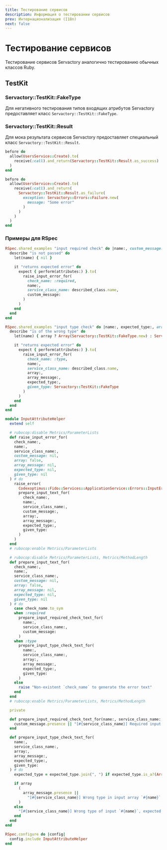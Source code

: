 ```yaml
---
title: Тестирование сервисов
description: Информация о тестировании сервисов
prev: Интернационализация (I18n)
next: false
---
```


# Тестирование сервисов

Тестирование сервисов Servactory аналогично тестированию обычных классов Ruby.

## TestKit

### Servactory::TestKit::FakeType

Для негативного тестирования типов входящих атрибутов Servactory предоставляет класс `Servactory::TestKit::FakeType`.

### Servactory::TestKit::Result

Для мока результата сервисов Servactory предоставляет специальный класс `Servactory::TestKit::Result`.

```ruby
before do
  allow(UsersService::Create).to(
    receive(:call).and_return(Servactory::TestKit::Result.as_success)
  )
end
```

```ruby
before do
  allow(UsersService::Create).to(
    receive(:call).and_return(
      Servactory::TestKit::Result.as_failure(
        exception: Servactory::Errors::Failure.new(
          message: "Some error"
        )
      )
    )
  )
end
```

### Примеры для RSpec

```ruby title="support/shared_examples/input_required_check.rb"
RSpec.shared_examples "input required check" do |name:, custom_message: nil|
  describe "is not passed" do
    let(name) { nil }

    it "returns expected error" do
      expect { perform(attributes:) }.to(
        raise_input_error_for(
          check_name: :required,
          name:,
          service_class_name: described_class.name,
          custom_message:
        )
      )
    end
  end
end
```

```ruby title="support/shared_examples/input_type_check.rb"
RSpec.shared_examples "input type check" do |name:, expected_type:, array: false, array_message: nil|
  describe "is of the wrong type" do
    let(name) { array ? Array(Servactory::TestKit::FakeType.new) : Servactory::TestKit::FakeType.new }

    it "returns expected error" do
      expect { perform(attributes:) }.to(
        raise_input_error_for(
          check_name: :type,
          name:,
          service_class_name: described_class.name,
          array:,
          array_message:,
          expected_type:,
          given_type: Servactory::TestKit::FakeType
        )
      )
    end
  end
end
```

```ruby title="support/input_attribute_helper.rb"
module InputAttributeHelper
  extend self

  # rubocop:disable Metrics/ParameterLists
  def raise_input_error_for(
    check_name:,
    name:,
    service_class_name:,
    custom_message: nil,
    array: false,
    array_message: nil,
    expected_type: nil,
    given_type: nil
  ) # do
    raise_error(
      Codexoptimus::Fido::Services::ApplicationService::Errors::InputError,
      prepare_input_text_for(
        check_name:,
        name:,
        service_class_name:,
        custom_message:,
        array:,
        array_message:,
        expected_type:,
        given_type:
      )
    )
  end
  # rubocop:enable Metrics/ParameterLists

  # rubocop:disable Metrics/ParameterLists, Metrics/MethodLength
  def prepare_input_text_for(
    check_name:,
    name:,
    service_class_name:,
    custom_message: nil,
    array: false,
    array_message: nil,
    expected_type: nil,
    given_type: nil
  ) # do
    case check_name.to_sym
    when :required
      prepare_input_required_check_text_for(
        name:,
        service_class_name:,
        custom_message:
      )
    when :type
      prepare_input_type_check_text_for(
        name:,
        service_class_name:,
        array:,
        array_message:,
        expected_type:,
        given_type:
      )
    else
      raise "Non-existent `check_name` to generate the error text"
    end
  end
  # rubocop:enable Metrics/ParameterLists, Metrics/MethodLength

  private

  def prepare_input_required_check_text_for(name:, service_class_name:, custom_message:)
    custom_message.presence || "[#{service_class_name}] Required input `#{name}` is missing"
  end

  def prepare_input_type_check_text_for(
    name:,
    service_class_name:,
    array:,
    array_message:,
    expected_type:,
    given_type:
  ) # do
    expected_type = expected_type.join(", ") if expected_type.is_a?(Array)

    if array
      (
        array_message.presence ||
          "[#{service_class_name}] Wrong type in input array `#{name}`, expected `#{expected_type}`"
      )
    else
      "[#{service_class_name}] Wrong type of input `#{name}`, expected `#{expected_type}`, got `#{given_type}`"
    end
  end
end

RSpec.configure do |config|
  config.include InputAttributeHelper
end
```
